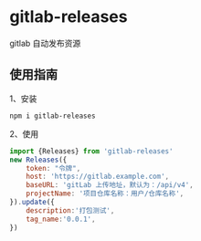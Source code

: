 # gitlab-releases

gitlab 自动发布资源

## 使用指南

1、安装

`npm i gitlab-releases`

2、使用

```javascript
import {Releases} from 'gitlab-releases'
new Releases({
    token: "令牌",
    host: 'https://gitlab.example.com',
    baseURL: 'gitLab 上传地址，默认为：/api/v4',
    projectName: '项目仓库名称：用户/仓库名称',
}).update({
    description:'打包测试',
    tag_name:'0.0.1',
})
```
